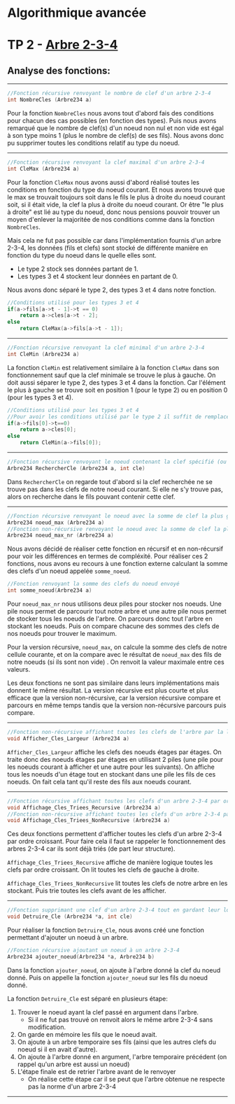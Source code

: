 # **Algorithmique avancée**

# **TP 2** - [Arbre 2-3-4](https://fr.wikipedia.org/wiki/Arbre_2-3-4 "Page Wikipedia")

## Analyse des fonctions:

---

```C
//Fonction récursive renvoyant le nombre de clef d'un arbre 2-3-4
int NombreCles (Arbre234 a)
```

Pour la fonction `NombreCles` nous avons tout d'abord fais des conditions pour chacun des cas possibles (en fonction des types). Puis nous avons remarqué que le nombre de clef(s) d'un noeud non nul et non vide est égal à son type moins 1 (plus le nombre de clef(s) de ses fils). Nous avons donc pu supprimer toutes les conditions relatif au type du noeud.

---

```C
//Fonction récursive renvoyant la clef maximal d'un arbre 2-3-4
int CleMax (Arbre234 a)
```

Pour la fonction `CleMax` nous avons aussi d'abord réalisé toutes les conditions en fonction du type du noeud courant. Et nous avons trouvé que le max se trouvait toujours soit dans le fils le plus à droite du noeud courant soit, si il était vide, la clef la plus à droite du noeud courant. Or être "le plus à droite" est lié au type du noeud, donc nous pensions pouvoir trouver un moyen d'enlever la majoritée de nos conditions comme dans la fonction `NombreCles`.

Mais cela ne fut pas possible car dans l'implémentation fournis d'un arbre 2-3-4, les données (fils et clefs) sont stocké de différente manière en fonction du type du noeud dans le quelle elles sont.

* Le type 2 stock ses données partant de 1.
* Les types 3 et 4 stockent leur données en partant de 0.

Nous avons donc séparé le type 2, des types 3 et 4 dans notre fonction.

```C
//Conditions utilisé pour les types 3 et 4
if(a->fils[a->t - 1]->t == 0)
    return a->cles[a->t - 2];
else 
    return CleMax(a->fils[a->t - 1]);
```

---

```C
//Fonction récursive renvoyant la clef minimal d'un arbre 2-3-4
int CleMin (Arbre234 a)
```

La fonction `CleMin` est relativement similaire à la fonction `CleMax` dans son fonctionnement sauf que la clef minimale se trouve le plus à gauche. On doit aussi séparer le type 2, des types 3 et 4 dans la fonction. Car l'élément le plus à gauche se trouve soit en position 1 (pour le type 2) ou en position 0 (pour les types 3 et 4).  

```C
//Conditions utilisé pour les types 3 et 4
//Pour avoir les conditions utilisé par le type 2 il suffit de remplacer les [0] en [1]
if(a->fils[0]->t==0)
    return a->cles[0];
else 
    return CleMin(a->fils[0]);
```

---

```C
//Fonction récursive renvoyant le noeud contenant la clef spécifié (ou NULL si elle n'ait pas trouvé)
Arbre234 RechercherCle (Arbre234 a, int cle)
```

Dans `RechercherCle` on regarde tout d'abord si la clef recherchée ne se trouve pas dans les clefs de notre noeud courant. Si elle ne s'y trouve pas, alors on recherche dans le fils pouvant contenir cette clef. 

---

```C
//Fonction récursive renvoyant le noeud avec la somme de clef la plus grand de l'arbre donné
Arbre234 noeud_max (Arbre234 a)
//Fonction non-récursive renvoyant le noeud avec la somme de clef la plus grand de l'arbre donné
Arbre234 noeud_max_nr (Arbre234 a)
```

Nous avons décidé de réaliser cette fonction en récursif et en non-récursif pour voir les différences en termes de compléxité. Pour réaliser ces 2 fonctions, nous avons eu recours à une fonction externe calculant la somme des clefs d'un noeud appelée `somme_noeud`.

```C
//Fonction renvoyant la somme des clefs du noeud envoyé
int somme_noeud(Arbre234 a)
```

Pour `noeud_max_nr` nous utilisons deux piles pour stocker nos noeuds. Une pile nous permet de parcourir tout notre arbre et une autre pile nous permet de stocker tous les noeuds de l'arbre. On parcours donc tout l'arbre en stockant les noeuds. Puis on compare chacune des sommes des clefs de nos noeuds pour trouver le maximum.

Pour la version récursive, `noeud_max`, on calcule la somme des clefs de notre cellule courante, et on la compare avec le résultat de `noeud_max` des fils de notre noeuds (si ils sont non vide) . On renvoit la valeur maximale entre ces valeurs.

Les deux fonctions ne sont pas similaire dans leurs implémentations mais donnent le même résultat. La version récursive est plus courte et plus efficace que la version non-récursive, car la version récursive compare et parcours en même temps tandis que la version non-récursive parcours puis compare.

---

```C
//Fonction non-récursive affichant toutes les clefs de l'arbre par la largeur
void Afficher_Cles_Largeur (Arbre234 a)
```

`Afficher_Cles_Largeur` affiche les clefs des noeuds étages par étages. On traite donc des noeuds étages par étages en utilisant 2 piles (une pile pour les noeuds courant à afficher et une autre pour les suivants). On affiche tous les noeuds d'un étage tout en stockant dans une pile les fils de ces noeuds. On fait cela tant qu'il reste des fils aux noeuds courant.

---


```C
//Fonction récursive affichant toutes les clefs d'un arbre 2-3-4 par ordre croissant
void Affichage_Cles_Triees_Recursive (Arbre234 a)
//Fonction non-récursive affichant toutes les clefs d'un arbre 2-3-4 par ordre croissant
void Affichage_Cles_Triees_NonRecursive (Arbre234 a)
```

Ces deux fonctions permettent d'afficher toutes les clefs d'un arbre 2-3-4 par ordre croissant. Pour faire cela il faut se rappeler le fonctionnement des arbres 2-3-4 car ils sont déjà triés (de part leur structure).

`Affichage_Cles_Triees_Recursive` affiche de manière logique toutes les clefs par ordre croissant. On lit toutes les clefs de gauche à droite.

`Affichage_Cles_Triees_NonRecursive` lit toutes les clefs de notre arbre en les stockant. Puis trie toutes les clefs avant de les afficher.

---


```C
//Fonction supprimant une clef d'un arbre 2-3-4 tout en gardant leur logique
void Detruire_Cle (Arbre234 *a, int cle)
```

Pour réaliser la fonction `Detruire_Cle`, nous avons créé une fonction permettant d'ajouter un noeud à un arbre.

```C
//Fonction récursive ajoutant un noeud à un arbre 2-3-4
Arbre234 ajouter_noeud(Arbre234 *a, Arbre234 b)
```

Dans la fonction `ajouter_noeud`, on ajoute à l'arbre donné la clef du noeud donné. Puis on appelle la fonction `ajouter_noeud` sur les fils du noeud donné.

La fonction `Detruire_Cle` est séparé en plusieurs étape:
1. Trouver le noeud ayant la clef passé en argument dans l'arbre.
    * Si il ne fut pas trouvé on renvoit alors le même arbre 2-3-4 sans modification.
2. On garde en mémoire les fils que le noeud avait.
3. On ajoute à un arbre temporaire ses fils (ainsi que les autres clefs du noeud si il en avait d'autre).
4. On ajoute à l'arbre donné en argument, l'arbre temporaire précédent (on rappel qu'un arbre est aussi un noeud)
5. L'étape finale est de retrier l'arbre avant de le renvoyer
    * On réalise cette étape car il se peut que l'arbre obtenue ne respecte pas la norme d'un arbre 2-3-4


---